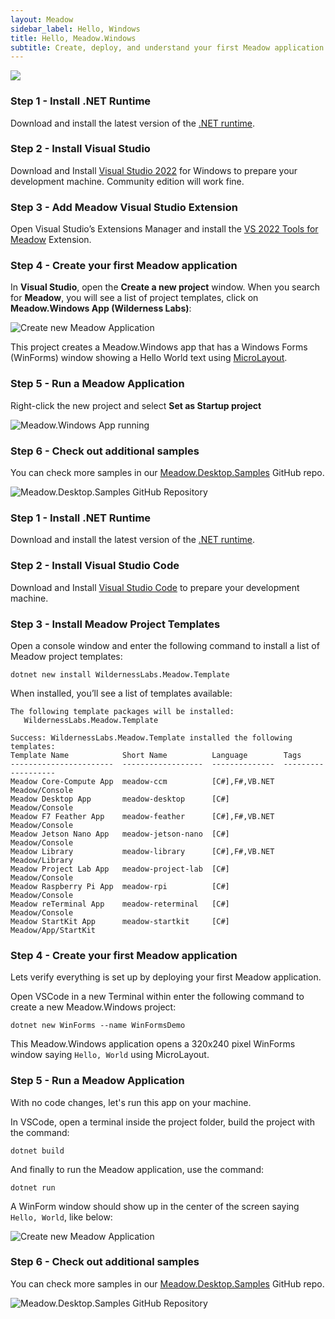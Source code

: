 ```yaml
---
layout: Meadow
sidebar_label: Hello, Windows
title: Hello, Meadow.Windows
subtitle: Create, deploy, and understand your first Meadow application.
---
```


![](wildernesslabs_desktop_getting_started.png)

<Tabs groupId="ide">
  <TabItem value="visualstudio2022" label="Visual Studio 2022" default>

### Step 1 - Install .NET Runtime

Download and install the latest version of the [.NET runtime](https://dotnet.microsoft.com/en-us/download).

### Step 2 - Install Visual Studio

Download and Install [Visual Studio 2022](https://visualstudio.microsoft.com/) for Windows to prepare your development machine. Community edition will work fine.

### Step 3 - Add Meadow Visual Studio Extension

Open Visual Studio’s Extensions Manager and install the [VS 2022 Tools for Meadow](https://marketplace.visualstudio.com/items?itemName=WildernessLabs.vsmeadow2022) Extension.

### Step 4 - Create your first Meadow application

In **Visual Studio**, open the **Create a new project** window. When you search for **Meadow**, you will see a list of project templates, click on **Meadow.Windows App (Wilderness Labs)**:

![Create new Meadow Application](../../Common_Assets/wildernesslabs_meadow_projects.png)

This project creates a Meadow.Windows app that has a Windows Forms (WinForms) window showing a Hello World text using [MicroLayout](../../../Meadow.Foundation/Libraries_and_Frameworks/MicroLayout/index.md). 

### Step 5 - Run a Meadow Application

Right-click the new project and select **Set as Startup project**

![Meadow.Windows App running](wildernesslabs-meadow-windows-hello.jpg)

### Step 6 - Check out additional samples

You can check more samples in our [Meadow.Desktop.Samples](https://github.com/WildernessLabs/Meadow.Samples) GitHub repo.

![Meadow.Desktop.Samples GitHub Repository](../../Common_Assets/wildernesslabs-meadow-desktop-samples.jpg)

  </TabItem>
  <TabItem value="visualstudiocode" label="Visual Studio Code">

### Step 1 - Install .NET Runtime

Download and install the latest version of the [.NET runtime](https://dotnet.microsoft.com/en-us/download).

### Step 2 - Install Visual Studio Code

Download and Install [Visual Studio Code](https://visualstudio.microsoft.com/) to prepare your development machine.

### Step 3 - Install Meadow Project Templates

Open a console window and enter the following command to install a list of Meadow project templates:

```console
dotnet new install WildernessLabs.Meadow.Template
```

When installed, you’ll see a list of templates available:

```console
The following template packages will be installed:
   WildernessLabs.Meadow.Template

Success: WildernessLabs.Meadow.Template installed the following templates:
Template Name            Short Name          Language        Tags
-----------------------  ------------------  --------------  -------------------
Meadow Core-Compute App  meadow-ccm          [C#],F#,VB.NET  Meadow/Console
Meadow Desktop App       meadow-desktop      [C#]            Meadow/Console
Meadow F7 Feather App    meadow-feather      [C#],F#,VB.NET  Meadow/Console
Meadow Jetson Nano App   meadow-jetson-nano  [C#]            Meadow/Console
Meadow Library           meadow-library      [C#],F#,VB.NET  Meadow/Library
Meadow Project Lab App   meadow-project-lab  [C#]            Meadow/Console
Meadow Raspberry Pi App  meadow-rpi          [C#]            Meadow/Console
Meadow reTerminal App    meadow-reterminal   [C#]            Meadow/Console
Meadow StartKit App      meadow-startkit     [C#]            Meadow/App/StartKit
```

### Step 4 - Create your first Meadow application

Lets verify everything is set up by deploying your first Meadow application. 

Open VSCode in a new Terminal within enter the following command to create a new Meadow.Windows project:

```console
dotnet new WinForms --name WinFormsDemo
```

This Meadow.Windows application opens a 320x240 pixel WinForms window saying `Hello, World` using MicroLayout.

### Step 5 - Run a Meadow Application

With no code changes, let's run this app on your machine. 

In VSCode, open a terminal inside the project folder, build the project with the command:

```console
dotnet build
```

And finally to run the Meadow application, use the command:

```console
dotnet run
```

A WinForm window should show up in the center of the screen saying `Hello, World`, like below:

![Create new Meadow Application](wildernesslabs_desktop_winforms.png)

### Step 6 - Check out additional samples

You can check more samples in our [Meadow.Desktop.Samples](https://github.com/WildernessLabs/Meadow.Samples) GitHub repo.

![Meadow.Desktop.Samples GitHub Repository](../../Common_Assets/wildernesslabs-meadow-desktop-samples.jpg)

  </TabItem>
</Tabs>
